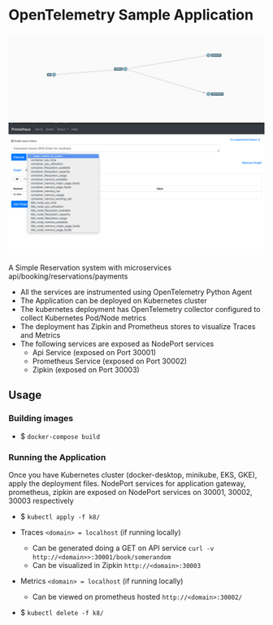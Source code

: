 # OpenTelemetry Sample Application

![Application](docs/sample-traces.png)
![K8 Metrics](docs/sample-metrics.png)


A Simple Reservation system with microservices api/booking/reservations/payments

- All the services are instrumented using OpenTelemetry Python Agent
- The Application can be deployed on Kubernetes cluster 
- The kubernetes deployment has OpenTelemetry collector configured to collect Kubernetes Pod/Node 
  metrics 
- The deployment has Zipkin and Prometheus stores to visualize Traces and Metrics
- The following services are exposed as NodePort services
  - Api Service (exposed on Port 30001)
  - Prometheus Service (exposed on Port 30002) 
  - Zipkin (exposed on Port 30003)  


## Usage

### Building images
- $ `docker-compose build`

### Running the Application 

Once you have Kubernetes cluster (docker-desktop, minikube, EKS, GKE), apply the deployment files.
NodePort services for application gateway, prometheus, zipkin are exposed on NodePort services on 
30001, 30002, 30003 respectively 

- $ `kubectl apply -f k8/`

-  Traces `<domain> = localhost` (if running locally)
   - Can be generated doing a GET on API service  `curl -v http://<domain>>:30001/book/somerandom`
   - Can be visualized in Zipkin `http://<domain>:30003` 
-  Metrics `<domain> = localhost` (if running locally)
   - Can be viewed on prometheus hosted `http://<domain>:30002/`

- $ `kubectl delete -f k8/`



